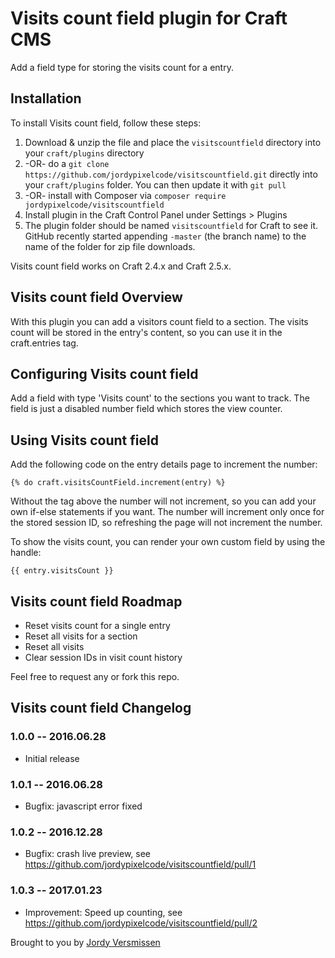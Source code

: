# Visits count field plugin for Craft CMS

Add a field type for storing the visits count for a entry.

## Installation

To install Visits count field, follow these steps:

1. Download & unzip the file and place the `visitscountfield` directory into your `craft/plugins` directory
2.  -OR- do a `git clone https://github.com/jordypixelcode/visitscountfield.git` directly into your `craft/plugins` folder.  You can then update it with `git pull`
3.  -OR- install with Composer via `composer require jordypixelcode/visitscountfield`
4. Install plugin in the Craft Control Panel under Settings > Plugins
5. The plugin folder should be named `visitscountfield` for Craft to see it.  GitHub recently started appending `-master` (the branch name) to the name of the folder for zip file downloads.

Visits count field works on Craft 2.4.x and Craft 2.5.x.

## Visits count field Overview

With this plugin you can add a visitors count field to a section. The visits count will be stored in the entry's content, so you can use it in the craft.entries tag.

## Configuring Visits count field

Add a field with type 'Visits count' to the sections you want to track. The field is just a disabled number field which stores the view counter.

## Using Visits count field

Add the following code on the entry details page to increment the number:

```
{% do craft.visitsCountField.increment(entry) %}
```

Without the tag above the number will not increment, so you can add your own if-else statements if you want.
The number will increment only once for the stored session ID, so refreshing the page will not increment the number.

To show the visits count, you can render your own custom field by using the handle:

```
{{ entry.visitsCount }}
```

## Visits count field Roadmap

* Reset visits count for a single entry
* Reset all visits for a section
* Reset all visits
* Clear session IDs in visit count history

Feel free to request any or fork this repo.

## Visits count field Changelog

### 1.0.0 -- 2016.06.28

* Initial release

### 1.0.1 -- 2016.06.28

* Bugfix: javascript error fixed

### 1.0.2 -- 2016.12.28

* Bugfix: crash live preview, see https://github.com/jordypixelcode/visitscountfield/pull/1

### 1.0.3 -- 2017.01.23

* Improvement: Speed up counting, see https://github.com/jordypixelcode/visitscountfield/pull/2


Brought to you by [Jordy Versmissen](http://www.pixelcode.nl)
